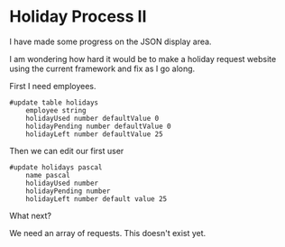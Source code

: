 # Holiday Process II

I have made some progress on the JSON display area.

I am wondering how hard it would be to make a holiday request website using the current framework and fix as I go along.

First I need employees.

    #update table holidays
        employee string
        holidayUsed number defaultValue 0
        holidayPending number defaultValue 0
        holidayLeft number defaultValue 25
    

Then we can edit our first user

    #update holidays pascal
        name pascal
        holidayUsed number
        holidayPending number
        holidayLeft number default value 25
    

What next?

We need an array of requests. This doesn't exist yet.







